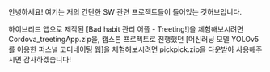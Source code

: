 안녕하세요!
여기는 저의 간단한 SW 관련 프로젝트들이 들어있는 깃허브입니다.

하이브리드 앱으로 제작된 [Bad habit 관리 어플 - Treeting!]을 체험해보시려면 Cordova_treetingApp.zip을,
캡스톤 프로젝트로 진행했던 [머신러닝 모델 YOLOv5를 이용한 퍼스널 코디네이팅 웹]을 체험해보시려면 
pickpick.zip을 다운받아 사용해주시면 감사하겠습니다!
